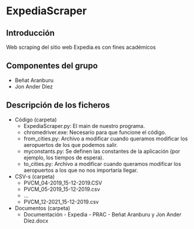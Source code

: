 # ExpediaScraper

## Introducción
Web scraping del sitio web Expedia.es con fines académicos

## Componentes del grupo
- Beñat Aranburu
- Jon Ander Díez

## Descripción de los ficheros
- Código (carpeta)
  - ExpediaScraper.py: El main de nuestro programa.
  - chromedriver.exe: Necesario para que funcione el código.
  - from_cities.py: Archivo a modificar cuando queramos modificar los aeropuertos de los que podemos salir.
  - myconstants.py: Se definen las constantes de la aplicación (por ejemplo, los tiempos de espera).
  - to_cities.py:  Archivo a modificar cuando queramos modificar los aeropuertos a los que no nos importaría llegar.
- CSV-s (carpeta)
  - PVCM_04-2019_15-12-2019.CSV
  - PVCM_05-2019_15-12-2019.csv
  - ...
  - PVCM_12-2021_15-12-2019.csv
- Documentos (carpeta)
  - Documentación - Expedia - PRAC - Beñat Aranburu y Jon Ander Díez.docx
